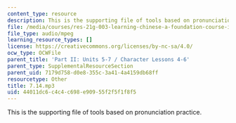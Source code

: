 ```yaml
---
content_type: resource
description: This is the supporting file of tools based on pronunciation practice.
file: /media/courses/res-21g-003-learning-chinese-a-foundation-course-in-mandarin-spring-2011/44011dc6c4c4c698e90955f2f5f1f8f5_7.14.mp3
file_type: audio/mpeg
learning_resource_types: []
license: https://creativecommons.org/licenses/by-nc-sa/4.0/
ocw_type: OCWFile
parent_title: 'Part II: Units 5-7 / Character Lessons 4-6'
parent_type: SupplementalResourceSection
parent_uid: 7179d758-d0e8-355c-3a41-4a4159db68ff
resourcetype: Other
title: 7.14.mp3
uid: 44011dc6-c4c4-c698-e909-55f2f5f1f8f5
---
```

This is the supporting file of tools based on pronunciation practice.